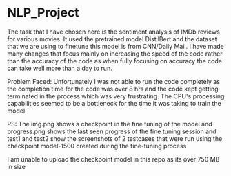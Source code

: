 # NLP_Project
The task that I have chosen here is the sentiment analysis of IMDb reviews for various movies. It used the pretrained model DistilBert and the dataset that we are using to finetune this model is from CNN/Daily Mail. I have made many changes that focus mainly on increasing the speed of the code rather than the accuracy of the code as when fully focusing on accuracy the code can take well more than a day to run.

Problem Faced:
Unfortunately I was not able to run the code completely as the completion time for the code was over 8 hrs and the code kept getting terminated in the process which was very frustrating. The CPU's processing capabilities seemed to be a bottleneck for the time it was taking to train the model

PS: The img.png shows a checkpoint in the fine tuning of the model and progress.png shows the last seen progress of the fine tuning session and test1 and test2 show the screenshots of 2 testcases that were run using the checkpoint model-1500 created during the fine-tuning process

I am unable to upload the checkpoint model in this repo as its over 750 MB in size
